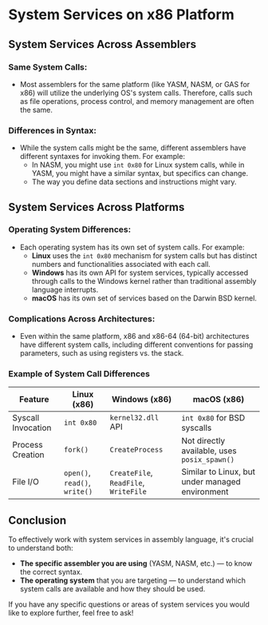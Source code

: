 # System Services on x86 Platform

## System Services Across Assemblers

### Same System Calls:
- Most assemblers for the same platform (like YASM, NASM, or GAS for x86) will utilize the underlying OS's system calls. Therefore, calls such as file operations, process control, and memory management are often the same.

### Differences in Syntax:
- While the system calls might be the same, different assemblers have different syntaxes for invoking them. For example:
  - In NASM, you might use `int 0x80` for Linux system calls, while in YASM, you might have a similar syntax, but specifics can change.
  - The way you define data sections and instructions might vary.

## System Services Across Platforms

### Operating System Differences:
- Each operating system has its own set of system calls. For example:
  - **Linux** uses the `int 0x80` mechanism for system calls but has distinct numbers and functionalities associated with each call.
  - **Windows** has its own API for system services, typically accessed through calls to the Windows kernel rather than traditional assembly language interrupts.
  - **macOS** has its own set of services based on the Darwin BSD kernel.

### Complications Across Architectures:
- Even within the same platform, x86 and x86-64 (64-bit) architectures have different system calls, including different conventions for passing parameters, such as using registers vs. the stack.

### Example of System Call Differences

| Feature                     | Linux (x86)                      | Windows (x86)  | macOS (x86)               |
|-----------------------------|----------------------------------|-----------------|---------------------------|
| Syscall Invocation           | `int 0x80`                       | `kernel32.dll` API | `int 0x80` for BSD syscalls|
| Process Creation             | `fork()`                        | `CreateProcess`  | Not directly available, uses `posix_spawn()` |
| File I/O                    | `open()`, `read()`, `write()`   | `CreateFile`, `ReadFile`, `WriteFile` | Similar to Linux, but under managed environment |

## Conclusion
To effectively work with system services in assembly language, it's crucial to understand both:

- **The specific assembler you are using** (YASM, NASM, etc.) — to know the correct syntax.
- **The operating system** that you are targeting — to understand which system calls are available and how they should be used.

If you have any specific questions or areas of system services you would like to explore further, feel free to ask!
